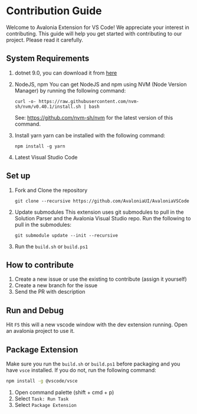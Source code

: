# Contribution Guide

Welcome to Avalonia Extension for VS Code! We appreciate your interest in contributing. This guide will help you get started with contributing to our project. Please read it carefully.

## System Requirements

1. dotnet 9.0, you can download it from [here](https://dotnet.microsoft.com/en-us/download)
2. NodeJS, npm 
   You can get NodeJS and npm using NVM (Node Version Manager) by running the following command:
   
    `curl -o- https://raw.githubusercontent.com/nvm-sh/nvm/v0.40.1/install.sh | bash`

   See: https://github.com/nvm-sh/nvm for the latest version of this command.

3. Install yarn
   yarn can be installed with the following command:
    
    `npm install -g yarn`

4. Latest Visual Studio Code

## Set up

1. Fork and Clone the repository

    `git clone --recursive https://github.com/AvaloniaUI/AvaloniaVSCode`

2. Update submodules
This extension uses git submodules to pull in the Solution Parser and the Avalonia Visual Studio repo. Run the following to pull in the submodules:

    `git submodule update --init --recursive`

3. Run the `build.sh` or `build.ps1`

## How to contribute

1. Create a new issue or use the existing to contribute (assign it yourself)
2. Create a new branch for the issue
3. Send the PR with description

## Run and Debug

Hit `F5` this will a new vscode window with the dev extension running. Open an avalonia project to use it.

## Package Extension

Make sure you run the `build.sh` or `build.ps1` before packaging and you have `vsce` installed. If you do not, run the following command: 

```bash
npm install -g @vscode/vsce
```

1. Open command palette (shift + cmd + p)
2. Select `Task: Run Task`
3. Select `Package Extension`
